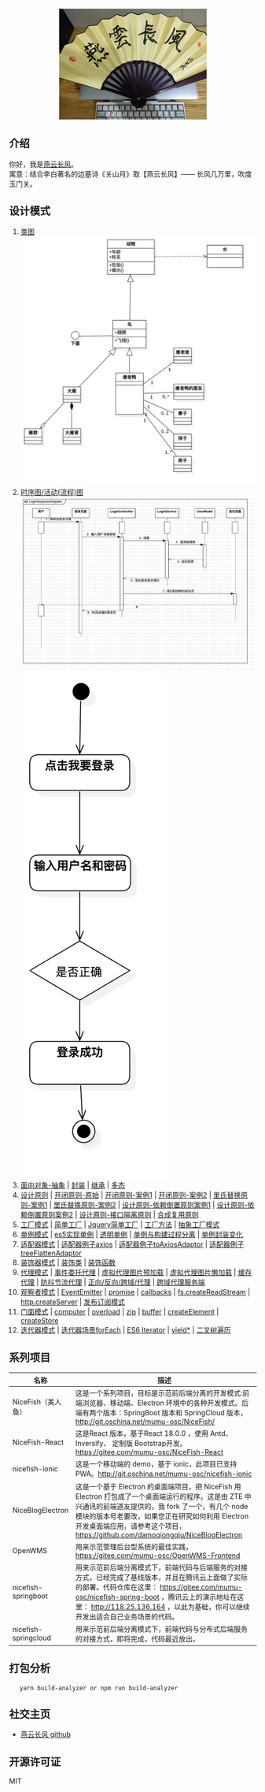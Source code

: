 <p align="center">
    <img width="300" src="src/assets/img/yanyunchangfeng.png">
</p>

## 介绍

你好，我是[燕云长风](https://yanyunchangfeng.github.io)。  
寓意：结合李白著名的边塞诗《关山月》取【燕云长风】—— 长风几万里，吹度玉门关。

## 设计模式
1.  [类图](src/app/class1/index.ts) 
![类图实例](src/app/class1/ClassDiagram.jpg)  
2.  [时序图/活动(流程)图](src/app/sequence2/index.ts)
![时序图实例](src/app/sequence2/SequenceDiagram.jpg)
![活动图实例](src/app/sequence2/ActivityDiagram.jpg)
3. [面向对象-抽象](src/app/pod3/abstract.ts) | [封装](src/app/pod3/encapsulation.ts) | [继承](src/app/pod3/inherit.ts) | [多态](src/app/pod3/polymorphic.ts) 
4. [设计原则](src/app/pod3/designPrinciple.ts) | [开闭原则-原始](src/app/pod3/openclose.ts) | [开闭原则-案例1](src/app/pod3/openclose1.ts) | [开闭原则-案例2](src/app/pod3/openclose2.ts) | [里氏替换原则-案例1](src/app/pod3/sub.ts) | [里氏替换原则-案例2](src/app/pod3/sub1.ts) | [设计原则-依赖倒置原则案例1](src/app/pod3/dependencyInversion.ts) | [设计原则-依赖倒置原则案例2](src/app/pod3/dependencyInversion1.ts) |  [设计原则-接口隔离原则](src/app/pod3/interfaceSegregation.ts) | [合成复用原则](src/app/pod3/11.ts)   
5. [工厂模式](src/app/factory4/index.ts) |  [简单工厂](src/app/factory4/simple.ts) | [Jquery简单工厂](src/app/factory4/jquery.ts) |  [工厂方法](src/app/factory4/method.ts)  | [抽象工厂模式](src/app/factory4/abstract.ts)
6. [单例模式](src/app/single5/index.ts) | [es5实现单例](src/app/single5/2.ts) | [透明单例](src/app/single5/3.ts)  | [单例与构建过程分离](src/app/single5/4.ts) | [单例封装变化](src/app/single5/5.ts)
7. [适配器模式](src/app/adapter6/index.ts) | [适配器例子axios](src/app/adapter6/axios.ts) | [适配器例子toAxiosAdaptor](src/app/adapter6/toAxiosAdaptor.ts) | [适配器例子treeFlattenAdaptor](src/app/adapter6/6.html) 
8. [装饰器模式](src/app/decorator7/index.ts) |  [装饰类](src/app/decorator7/2.ts)  |  [装饰函数](src/app/decorator7/index.html) 
9. [代理模式](src/app/proxy8/index.ts) | [事件委托代理](src/app/proxy8/2.html)  | [虚拟代理图片预加载](src/app/proxy8/3.html) | [虚拟代理图片懒加载](src/app/proxy8/4.html)  | [缓存代理](src/app/proxy8/5.ts) | [防抖节流代理](src/app/proxy8/6.html)  | [正向/反向/跨域/代理](src/app/proxy8/7.ts)  | [跨域代理服务端](src/app/proxy8/7.9999.ts) 
10. [观察者模式](src/app/observer9/index.ts) | [EventEmitter](src/app/observer9/EventEmitter.ts) | [promise](src/app/observer9/promise.ts) | [callbacks](src/app/observer9/callbacks.ts) |  [fs.createReadStream](src/app/observer9/createReadStream.ts) | [http.createServer](src/app/observer9/http.ts)  | [发布订阅模式](src/app/observer9/publish-subscribe.ts)  
11. [门面模式](src/app/facade10/index.ts) | [computer](src/app/facade10/computer.ts) | [overload](src/app/facade10/overload.ts) | [zip](src/app/facade10/zip.ts) | [buffer](src/app/facade10/buffer.ts) | [createElement](src/app/facade10/createElement.ts) | [createStore](src/app/facade10/createStore.ts)
12. [迭代器模式](src/app/iterator11/index.ts) | [迭代器场景forEach](src/app/iterator11/2.ts) | [ES6 Iterator](src/app/iterator11/3.ts) | [yield*](src/app/iterator11/4.ts) | [二叉树遍历](src/app/iterator11/5.ts)





## 系列项目

|  名称   | 描述  |
|  ----  | ----  |
| NiceFish（美人鱼）  | 这是一个系列项目，目标是示范前后端分离的开发模式:前端浏览器、移动端、Electron 环境中的各种开发模式。后端有两个版本：SpringBoot 版本和 SpringCloud 版本，http://git.oschina.net/mumu-osc/NiceFish/ |
| NiceFish-React  |  这是React 版本，基于React 18.0.0 ，使用 Antd、Inversify、 定制版 Bootstrap开发。  https://gitee.com/mumu-osc/NiceFish-React|
| nicefish-ionic  | 这是一个移动端的 demo，基于 ionic，此项目已支持 PWA。http://git.oschina.net/mumu-osc/nicefish-ionic |
| NiceBlogElectron  | 这是一个基于 Electron 的桌面端项目，把 NiceFish 用 Electron 打包成了一个桌面端运行的程序。这是由 ZTE 中兴通讯的前端道友提供的，我 fork 了一个，有几个 node 模块的版本号老要改，如果您正在研究如何利用 Electron 开发桌面端应用，请参考这个项目，https://github.com/damoqiongqiu/NiceBlogElectron|
| OpenWMS  | 用来示范管理后台型系统的最佳实践，https://gitee.com/mumu-osc/OpenWMS-Frontend|
| nicefish-springboot  | 用来示范前后端分离模式下，前端代码与后端服务的对接方式，已经完成了基线版本，并且在腾讯云上面做了实际的部署。代码仓库在这里： https://gitee.com/mumu-osc/nicefish-spring-boot ，腾讯云上的演示地址在这里： http://118.25.136.164 ，以此为基础，你可以继续开发出适合自己业务场景的代码。|
| nicefish-springcloud  | 用来示范前后端分离模式下，前端代码与分布式后端服务的对接方式，即将完成，代码最近放出。|                                                            

## 打包分析

```
   yarn build-analyzer or npm run build-analyzer  
```    

## 社交主页
* [燕云长风 github](https://github.com/yanyunchangfeng)

## 开源许可证

MIT

